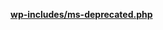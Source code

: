 <p><b><a href="https://developer.wordpress.org/reference/files/wp-includes/ms-deprecated.php/">wp-includes/ms-deprecated.php</a></b></p>
